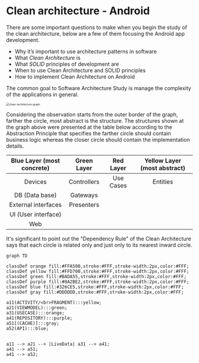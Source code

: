 # Clean architecture - Android


There are some important questions to make when you begin the study of the clean architecture, below are a few of them focusing the Android app development.

- Why it’s important to use architecture patterns in software
- What *Clean Architecture* is
- What *SOLID* principles of development are
- When to use Clean Architecture and SOLID principles
- How to implement Clean Architecture on Android

The common goal to Software Architecture Study is manage the complexity of the applications in general.

<img src="https://github.com/CaioCrevelaro/clean-architecture-android/blob/master/assets/images/clean-architecture-graph.png" alt="clean-architecture-graph" style="zoom: 50%;" />

Considering the observation starts from the outer border of the graph, farther the circle, most abstract is the structure. The structures shown at the graph above were presented at the table below according to the Abstraction Principle that specifies the farther circle should contain business logic whereas the closer circle should contain the implementation details.



| Blue Layer (most concrete) | Green Layer | Red Layer | Yellow Layer (most abstract) |
| :------------------------: | :---------: | :-------: | :--------------------------: |
|          Devices           | Controllers | Use Cases |           Entities           |
|       DB (Data base)       |  Gateways   |           |                              |
|    External interfaces     | Presenters  |           |                              |
|    UI (User interface)     |             |           |                              |
|            Web             |             |           |                              |



It's significant to point out the "Dependency Rule" of the Clean Architecture says that each circle is related only and just only to its nearest inward circle.

```mermaid
graph TD

classDef orange fill:#FFA500,stroke:#FFF,stroke-width:2px,color:#FFF;
classDef yellow fill:#FFD700,stroke:#FFF,stroke-width:2px,color:#FFF;
classDef green fill:#BADA55,stroke:#FFF,stroke-width:2px,color:#FFF;
classDef purple fill:#8A2BE2,stroke:#FFF,stroke-width:2px,color:#FFF;
classDef blue fill:#326CE5,stroke:#FFF,stroke-width:2px,color:#FFF;
classDef gray fill:#DDDDDD,stroke:#FFF,stroke-width:2px,color:#FFF;

a11(ACTIVITY/<br>FRAGMENT):::yellow;
a21(VIEWMODEL):::green;
a31(USECASE):::orange;
a41(REPOSITORY):::purple;
a51[(CACHE)]:::gray;
a52(API):::blue;


a11 --> a21 --> |LiveData| a31 --> a41;
a41 --> a51;
a41 --> a52;

```
